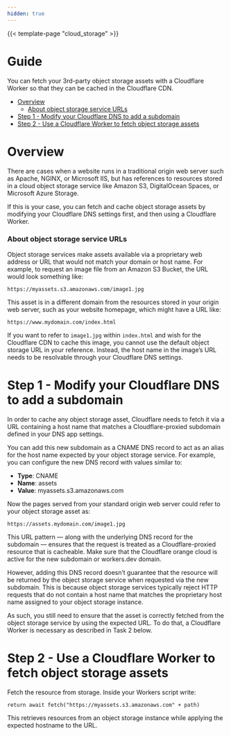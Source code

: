 ```yaml
---
hidden: true
---
```


{{< template-page "cloud_storage" >}}

# Guide

You can fetch your 3rd-party object storage assets with a Cloudflare Worker so that they can be cached in the Cloudflare CDN.

- [Overview](#overview)
    + [About object storage service URLs](#about-object-storage-service-urls)
- [Step 1 - Modify your Cloudflare DNS to add a subdomain](#step-1-modify-your-cloudflare-dns-to-add-a-subdomain)
- [Step 2 - Use a Cloudflare Worker to fetch object storage assets](#step-2-use-a-cloudflare-worker-to-fetch-object-storage-assets)

# Overview
There are cases when a website runs in a traditional origin web server such as Apache, NGINX, or Microsoft IIS, but has references to resources stored in a cloud object storage service like Amazon S3, DigitalOcean Spaces, or Microsoft Azure Storage. 

If this is your case, you can fetch and cache object storage assets by modifying your Cloudflare DNS settings first, and then using a Cloudflare Worker. 

### About object storage service URLs
Object storage services make assets available via a proprietary web address or URL that would not match your domain or host name. For example, to request an image file from an Amazon S3 Bucket, the URL would look something like:

```
https://myassets.s3.amazonaws.com/image1.jpg
```
This asset is in a different domain from the resources stored in your origin web server, such as your website homepage, which might have a URL like:

```
https://www.mydomain.com/index.html
```
If you want to refer to `image1.jpg` within `index.html` and wish for the Cloudflare CDN to cache this image, you cannot use the default object storage URL in your reference. Instead, the host name in the image’s URL needs to be resolvable through your Cloudflare DNS settings.

# Step 1 - Modify your Cloudflare DNS to add a subdomain
In order to cache any object storage asset, Cloudflare needs to fetch it via a URL containing a host name that matches a Cloudflare-proxied subdomain defined in your DNS app settings.

You can add this new subdomain as a CNAME DNS record to act as an alias for the host name expected by your object storage service. For example, you can configure the new DNS record with values similar to:


- **Type**: CNAME
- **Name**: assets
- **Value**: myassets.s3.amazonaws.com

Now the pages served from your standard origin web server could refer to your object storage asset as:

```
https://assets.mydomain.com/image1.jpg
```

This URL pattern — along with the underlying DNS record for the subdomain — ensures that the request is treated as a Cloudflare-proxied resource that is cacheable. Make sure that the Cloudflare orange cloud is active for the new subdomain or workers.dev domain.

However, adding this DNS record doesn’t guarantee that the resource will be returned by the object storage service when requested via the new subdomain. This is because object storage services typically reject HTTP requests that do not contain a host name that matches the proprietary host name assigned to your object storage instance.

As such, you still need to ensure that the asset is correctly fetched from the object storage service by using the expected URL. To do that, a Cloudflare Worker is necessary as described in Task 2 below.

# Step 2 - Use a Cloudflare Worker to fetch object storage assets
Fetch the resource from storage. Inside your Workers script write:

  ```
  return await fetch("https://myassets.s3.amazonaws.com" + path)
  ```

This retrieves resources from an object storage instance while applying the expected hostname to the URL.